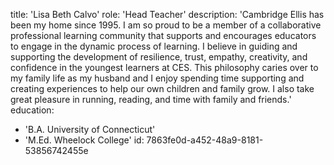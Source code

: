 title: 'Lisa Beth Calvo'
role: 'Head Teacher'
description: 'Cambridge Ellis has been my home since 1995. I am so proud to be a member of a collaborative professional learning community that supports and encourages educators to engage in the dynamic process of learning. I believe in guiding and supporting the development of resilience, trust, empathy, creativity, and confidence in the youngest learners at CES. This philosophy caries over to my family life as my husband and I enjoy spending time supporting and creating experiences to help our own children and family grow. I also take great pleasure in running, reading, and time with family and friends.'
education:
  - 'B.A. University of Connecticut'
  - 'M.Ed. Wheelock College'
id: 7863fe0d-a452-48a9-8181-53856742455e
